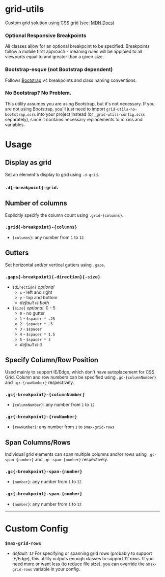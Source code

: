 # grid-utils
Custom grid solution using CSS grid (see: [MDN Docs](https://developer.mozilla.org/en-US/docs/Web/CSS/CSS_Grid_Layout))

### Optional Responsive Breakpoints
All classes allow for an optional breakpoint to be specified. Breakpoints follow a mobile first approach - meaning rules will be applpied to all viewports equal to and greater than a given size.

### Bootstrap-esque (not Bootstrap dependent)
Follows [Bootstrap](http://getbootstrap.com/) v4 breakpoints and class naming conventions.

### No Bootstrap? No Problem.
This utility assumes you are using Bootstrap, but it's not necessary. If you are not using Bootstrap, you'll just need to import `grid-utils-no-bootstrap.scss` into your project instead (or `_grid-utils-config.scss` separately), since it contains necessary replacements to mixins and variables.

Usage
===

## Display as grid
Set an element's display to grid using `.d-grid`.

### `.d{-breakpoint}-grid`.

## Number of columns
Explicitly specify the column count using `.grid-{columns}`.

### `.grid{-breakpoint}-{columns}`
* `{columns}`: any number from `1` to `12`

## Gutters
Set horizontal and/or vertical gutters using `.gaps`.

### `.gaps{-breakpoint}{-direction}{-size}`
 * `{direction}` *optional*
    * `x` - left and right
    * `y` - top and bottom
    * *default is both*
 * `{size}` *optional*: 0 - 5
    * `0` - no gutter
    * `1` - `$spacer * .25`
    * `2` - `$spacer * .5`
    * `3` - `$spacer`
    * `4` - `$spacer * 1.5`
    * `5` - `$spacer * 3`
    * *default is `3`*

## Specify Column/Row Position
Used mainly to support IE/Edge, which don't have autoplacement for CSS Grid. Column and row numbers can be specified using `.gc-{columnNumber}` and `.gr-{rowNumber}` respectively.
### `.gc{-breakpoint}-{columnNumber}`
* `{columnNumber}`: any number from `1` to `12`
### `.gr{-breakpoint}-{rowNumber}`
* `{rowNumber}`: any number from `1` to `$max-grid-rows`

## Span Columns/Rows
Individual grid elements can span multiple columns and/or rows using `.gc-span-{number}` and `.gc-span-{number}` respectively.
### `.gc{-breakpoint}-span-{number}`
* `{number}`: any number from `1` to `12`
### `.gr{-breakpoint}-span-{number}`
* `{number}`: any number from `1` to `12`

---

Custom Config
===
### `$max-grid-rows`
* *default: `12`*
For specifying or spanning grid rows (probably to support IE/Edge), this utility outputs enough classes to support 12 rows. If you need more or want less (to reduce file size), you can override the `$max-grid-rows` variable in your config.
